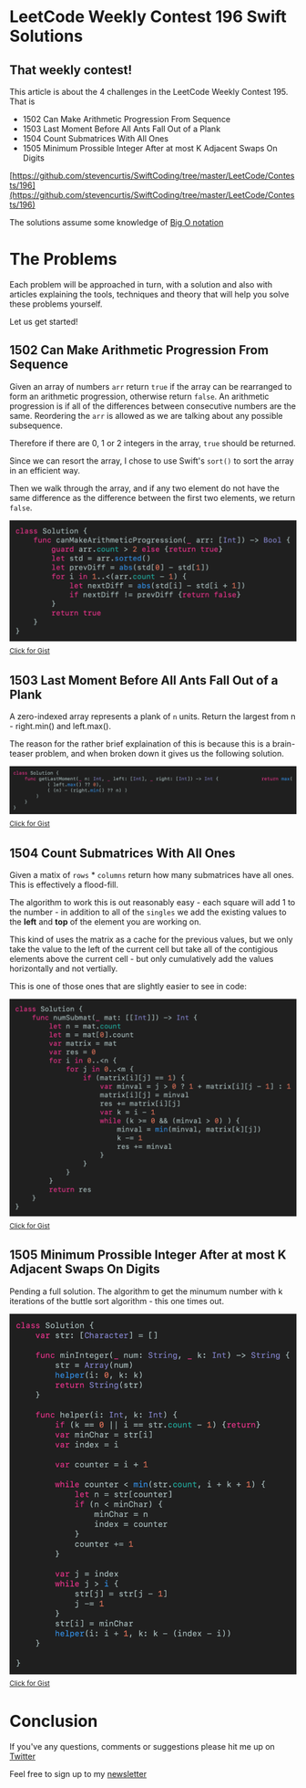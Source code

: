 # LeetCode Weekly Contest 196 Swift Solutions
## That weekly contest!

This article is about the 4 challenges in the LeetCode Weekly Contest 195. That is
* 1502 Can Make Arithmetic Progression From Sequence
* 1503 Last Moment Before All Ants Fall Out of a Plank
* 1504 Count Submatrices With All Ones
* 1505 Minimum Prossible Integer After at most K Adjacent Swaps On Digits

[https://github.com/stevencurtis/SwiftCoding/tree/master/LeetCode/Contests/196](https://github.com/stevencurtis/SwiftCoding/tree/master/LeetCode/Contests/196)

The solutions assume some knowledge of [Big O notation](https://medium.com/@stevenpcurtis.sc/beginners-big-o-for-swift-developers-c1ca94f2520)

# The Problems
Each problem will be approached in turn, with a solution and also with articles explaining the tools, techniques and theory that will help you solve these problems yourself.

Let us get started!

## 1502 Can Make Arithmetic Progression From Sequence
Given an array of numbers `arr` return `true` if the array can be rearranged to form an arithmetic progression, otherwise return `false`. An arithmetic progression is if all of the differences between consecutive numbers are the same. Reordering the `arr` is allowed as we are talking about any possible subsequence.

Therefore if there are 0, 1 or 2 integers in the array, `true` should be returned.

Since we can resort the array, I chose to use Swift's `sort()` to sort the array in an efficient way. 

Then we walk through the array, and if any two element do not have the same difference as the difference between the first two elements, we return `false`.

![canmakearithmeticprogression](Images/canmakearithmeticprogression.png)<br>
<sub>[Click for Gist](https://gist.github.com/stevencurtis/f3214f1c281f4bd4c6e5ae290deb6182)<sub>

## 1503 Last Moment Before All Ants Fall Out of a Plank
A zero-indexed array represents a plank of `n` units.  Return the largest from n - right.min() and left.max().

The reason for the rather brief explaination of this is because this is a brain-teaser problem, and when broken down it gives us the following solution.  

![getlastmoment](Images/getlastmoment.png)<br>
<sub>[Click for Gist](https://gist.github.com/stevencurtis/853ff22a73ab8503a395471cc746bf72)<sub>

## 1504 Count Submatrices With All Ones
Given a matix of `rows` * `columns` return how many submatrices have all ones. This is effectively a flood-fill. 

The algorithm to work this is out reasonably easy - each square will add 1 to the number - in addition to all of the `singles` we add the existing values to the **left** and **top** of the element you are working on.

This kind of uses the matrix as a cache for the previous values, but we only take the value to the left of the current cell but take all of the contigious elements above the current cell - but only cumulatively add the values horizontally and not vertially. 

This is one of those ones that are slightly easier to see in code:

![getlastmoment](Images/countsubmatricies.png)<br>
<sub>[Click for Gist](https://gist.github.com/stevencurtis/10797b0286c207451ec085364116d9fe)<sub>

## 1505 Minimum Prossible Integer After at most K Adjacent Swaps On Digits
Pending a full solution. The algorithm to get the minumum number with k iterations of the buttle sort algorithm - this one times out.

![mininteger](Images/mininteger.png)<br>
<sub>[Click for Gist](https://gist.github.com/stevencurtis/ee72ff0b7738a0b8a8ad5c4d44e80163)<sub>

# Conclusion
If you've any questions, comments or suggestions please hit me up on [Twitter](https://twitter.com/stevenpcurtis) 

Feel free to sign up to my [newsletter](https://slidetosubscribe.com/embed/swiftcoding/)
